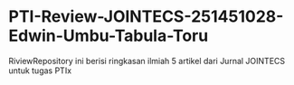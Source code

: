 # PTI-Review-JOINTECS-251451028-Edwin-Umbu-Tabula-Toru
RiviewRepository ini berisi ringkasan ilmiah 5 artikel dari Jurnal JOINTECS untuk tugas PTIx
